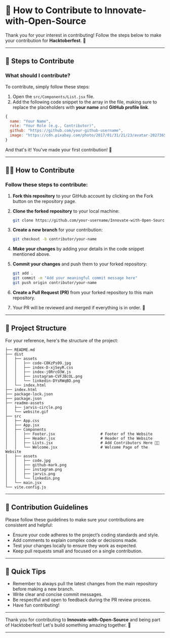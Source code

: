 # 🚀 How to Contribute to Innovate-with-Open-Source

Thank you for your interest in contributing! Follow the steps below to make your contribution for **Hacktoberfest**. 🎉

---

## 📑 Steps to Contribute

### **What should I contribute?**

To contribute, simply follow these steps:

1. Open the `src/Components/List.jsx` file.
2. Add the following code snippet to the array in the file, making sure to replace the placeholders with **your name** and **GitHub profile link**.

```javascript
{
  name: "Your Name",
  role: "Your Role (e.g., Contributor)",
  github: "https://github.com/your-github-username",
  image: "https://cdn.pixabay.com/photo/2017/01/31/21/23/avatar-2027365_1280.png" // Feel free to use your image URL
}
```

And that's it! You've made your first contribution! 🚀

---

## 👨‍💻 How to Contribute

### **Follow these steps to contribute:**

1. **Fork this repository** to your GitHub account by clicking on the Fork button on the repository page.
   
2. **Clone the forked repository** to your local machine:
   ```bash
   git clone https://github.com/your-username/Innovate-with-Open-Source.git
   ```

3. **Create a new branch** for your contribution:
   ```bash
   git checkout -b contributor/your-name
   ```

4. **Make your changes** by adding your details in the code snippet mentioned above.

5. **Commit your changes** and push them to your forked repository:
   ```bash
   git add .
   git commit -m "Add your meaningful commit message here"
   git push origin contributor/your-name
   ```

6. **Create a Pull Request (PR)** from your forked repository to this main repository.

7. Your PR will be reviewed and merged if everything is in order. 🎉

---

## 📂 Project Structure

For your reference, here's the structure of the project:

```shell
├── README.md
├── dist
│   ├── assets
│   │   ├── code-C8KzPs09.jpg
│   │   ├── index-D-xjSeyR.css
│   │   ├── index-j0RrcO3W.js
│   │   ├── instagram-CVFJBcOL.png
│   │   └── linkedin-DYsRWqBD.png
│   └── index.html
├── index.html
├── package-lock.json
├── package.json
├── readme-assets
│   ├── jarvis-circle.png
│   └── website.gif
├── src
│   ├── App.css
│   ├── App.jsx
│   ├── Components
│   │   ├── Footer.jsx                    # Footer of the Website
│   │   ├── Header.jsx                    # Header of the Website
│   │   ├── Lists.jsx                     # Add Contributors Here 👋🏻
│   │   └── Welcome.jsx                   # Welcome Page of the Website
│   ├── assets
│   │   ├── code.jpg
│   │   ├── github-mark.png
│   │   ├── instagram.png
│   │   ├── jarvis.png
│   │   └── linkedin.png
│   └── main.jsx
└── vite.config.js
```

---

## 📝 Contribution Guidelines

Please follow these guidelines to make sure your contributions are consistent and helpful:

- Ensure your code adheres to the project’s coding standards and style.
- Add comments to explain complex code or decisions made.
- Test your changes locally to ensure they work as expected.
- Keep pull requests small and focused on a single contribution.

---

## 🎯 Quick Tips

- Remember to always pull the latest changes from the main repository before making a new branch.
- Write clear and concise commit messages.
- Be respectful and open to feedback during the PR review process.
- Have fun contributing!

---

Thank you for contributing to **Innovate-with-Open-Source** and being part of Hacktoberfest! Let's build something amazing together. 🌟

---
